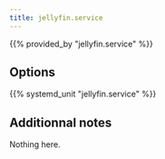 ```yaml
---
title: jellyfin.service
---
```


{{% provided_by "jellyfin.service" %}}

## Options

{{% systemd_unit "jellyfin.service" %}}

## Additionnal notes

Nothing here.